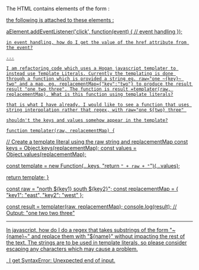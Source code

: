 The HTML contains elements of the form :

<a href='http://link'>

the following is attached to these elements :

 aElement.addEventListener('click', function(event) {
    // event handling
    });

    in event handling, how do I get the value of the href attribute from the event?

    ---

    I am refactoring code which uses a Hogan javascript templater to instead use Template Literals. Currently the templating is done through a function which is provided a string eg. raw="one ~{key}~ two" and a map, eg. replacementMap={"key":"two"} to produce the result result "one two three". The function is result =templater(raw, replacementMap). What is this function using template literals?

    that is what I have already. I would like to see a function that uses string interpolation rather that regex, with raw="one ${two} three" 

    shouldn't the keys and values somehow appear in the template?

    function templater(raw, replacementMap) {
  // Create a template literal using the raw string and replacementMap
  const keys = Object.keys(replacementMap);
  const values = Object.values(replacementMap);
  
  const template = new Function(...keys, "return `" + raw + "`")(...values);

  return template;
}

const raw = "north ${key1} south ${key2}";
const replacementMap = { "key1": "east", "key2": "west" };

const result = templater(raw, replacementMap);
console.log(result); // Output: "one two two three"

-------------------

In javascript, how do I do a regex that takes substrings of the form "~{name}~" and replace them with "${name}" without impacting the rest of the text. The strings are to be used in template literals, so please consider escaping any characters which may cause a problem.  

, I get SyntaxError: Unexpected end of input.

